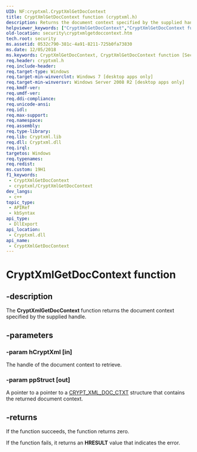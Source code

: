 ```yaml
---
UID: NF:cryptxml.CryptXmlGetDocContext
title: CryptXmlGetDocContext function (cryptxml.h)
description: Returns the document context specified by the supplied handle.
helpviewer_keywords: ["CryptXmlGetDocContext","CryptXmlGetDocContext function [Security]","cryptxml/CryptXmlGetDocContext","security.cryptxmlgetdoccontext"]
old-location: security\cryptxmlgetdoccontext.htm
tech.root: security
ms.assetid: 0532c790-381c-4a91-8211-725b0fa73830
ms.date: 12/05/2018
ms.keywords: CryptXmlGetDocContext, CryptXmlGetDocContext function [Security], cryptxml/CryptXmlGetDocContext, security.cryptxmlgetdoccontext
req.header: cryptxml.h
req.include-header: 
req.target-type: Windows
req.target-min-winverclnt: Windows 7 [desktop apps only]
req.target-min-winversvr: Windows Server 2008 R2 [desktop apps only]
req.kmdf-ver: 
req.umdf-ver: 
req.ddi-compliance: 
req.unicode-ansi: 
req.idl: 
req.max-support: 
req.namespace: 
req.assembly: 
req.type-library: 
req.lib: Cryptxml.lib
req.dll: Cryptxml.dll
req.irql: 
targetos: Windows
req.typenames: 
req.redist: 
ms.custom: 19H1
f1_keywords:
 - CryptXmlGetDocContext
 - cryptxml/CryptXmlGetDocContext
dev_langs:
 - c++
topic_type:
 - APIRef
 - kbSyntax
api_type:
 - DllExport
api_location:
 - Cryptxml.dll
api_name:
 - CryptXmlGetDocContext
---
```


# CryptXmlGetDocContext function


## -description

The <b>CryptXmlGetDocContext</b> function returns the  document context specified by the supplied handle.

## -parameters

### -param hCryptXml [in]

The handle of the document context to retrieve.

### -param ppStruct [out]

A pointer to a pointer to a  <a href="https://docs.microsoft.com/windows/desktop/api/cryptxml/ns-cryptxml-crypt_xml_doc_ctxt">CRYPT_XML_DOC_CTXT</a> structure that contains the returned document context.

## -returns

If the function succeeds, the function returns zero.

If the function fails, it returns an <b>HRESULT</b> value that indicates the error.

